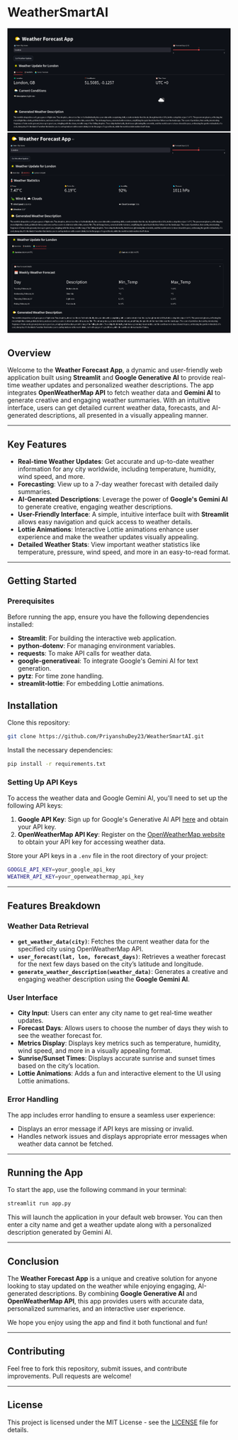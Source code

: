 # WeatherSmartAI

![](1.png)
![](2.png)
![](3.png)

## Overview

Welcome to the **Weather Forecast App**, a dynamic and user-friendly web application built using **Streamlit** and **Google Generative AI** to provide real-time weather updates and personalized weather descriptions. The app integrates **OpenWeatherMap API** to fetch weather data and **Gemini AI** to generate creative and engaging weather summaries. With an intuitive interface, users can get detailed current weather data, forecasts, and AI-generated descriptions, all presented in a visually appealing manner.

---

## Key Features

- **Real-time Weather Updates**: Get accurate and up-to-date weather information for any city worldwide, including temperature, humidity, wind speed, and more.
- **Forecasting**: View up to a 7-day weather forecast with detailed daily summaries.
- **AI-Generated Descriptions**: Leverage the power of **Google's Gemini AI** to generate creative, engaging weather descriptions.
- **User-Friendly Interface**: A simple, intuitive interface built with **Streamlit** allows easy navigation and quick access to weather details.
- **Lottie Animations**: Interactive Lottie animations enhance user experience and make the weather updates visually appealing.
- **Detailed Weather Stats**: View important weather statistics like temperature, pressure, wind speed, and more in an easy-to-read format.

---

## Getting Started

### Prerequisites

Before running the app, ensure you have the following dependencies installed:

- **Streamlit**: For building the interactive web application.
- **python-dotenv**: For managing environment variables.
- **requests**: To make API calls for weather data.
- **google-generativeai**: To integrate Google's Gemini AI for text generation.
- **pytz**: For time zone handling.
- **streamlit-lottie**: For embedding Lottie animations.

## Installation

Clone this repository:
   ```bash
   git clone https://github.com/PriyanshuDey23/WeatherSmartAI.git
   ```

Install the necessary dependencies:
   ```bash
   pip install -r requirements.txt
   ```



### Setting Up API Keys

To access the weather data and Google Gemini AI, you'll need to set up the following API keys:

1. **Google API Key**: Sign up for Google's Generative AI API [here](https://aistudio.google.com/apikey) and obtain your API key.
2. **OpenWeatherMap API Key**: Register on the [OpenWeatherMap website](https://home.openweathermap.org/api_keys) to obtain your API key for accessing weather data.

Store your API keys in a `.env` file in the root directory of your project:

```bash
GOOGLE_API_KEY=your_google_api_key
WEATHER_API_KEY=your_openweathermap_api_key
```

---

## Features Breakdown

### Weather Data Retrieval

- **`get_weather_data(city)`**: Fetches the current weather data for the specified city using OpenWeatherMap API.
- **`user_forecast(lat, lon, forecast_days)`**: Retrieves a weather forecast for the next few days based on the city’s latitude and longitude.
- **`generate_weather_description(weather_data)`**: Generates a creative and engaging weather description using the **Google Gemini AI**.

### User Interface

- **City Input**: Users can enter any city name to get real-time weather updates.
- **Forecast Days**: Allows users to choose the number of days they wish to see the weather forecast for.
- **Metrics Display**: Displays key metrics such as temperature, humidity, wind speed, and more in a visually appealing format.
- **Sunrise/Sunset Times**: Displays accurate sunrise and sunset times based on the city’s location.
- **Lottie Animations**: Adds a fun and interactive element to the UI using Lottie animations.

### Error Handling

The app includes error handling to ensure a seamless user experience:

- Displays an error message if API keys are missing or invalid.
- Handles network issues and displays appropriate error messages when weather data cannot be fetched.

---

## Running the App

To start the app, use the following command in your terminal:

```bash
streamlit run app.py
```

This will launch the application in your default web browser. You can then enter a city name and get a weather update along with a personalized description generated by Gemini AI.

---

## Conclusion

The **Weather Forecast App** is a unique and creative solution for anyone looking to stay updated on the weather while enjoying engaging, AI-generated descriptions. By combining **Google Generative AI** and **OpenWeatherMap API**, this app provides users with accurate data, personalized summaries, and an interactive user experience.

We hope you enjoy using the app and find it both functional and fun!

---

## Contributing

Feel free to fork this repository, submit issues, and contribute improvements. Pull requests are welcome!

---

## License

This project is licensed under the MIT License - see the [LICENSE](LICENSE) file for details.
